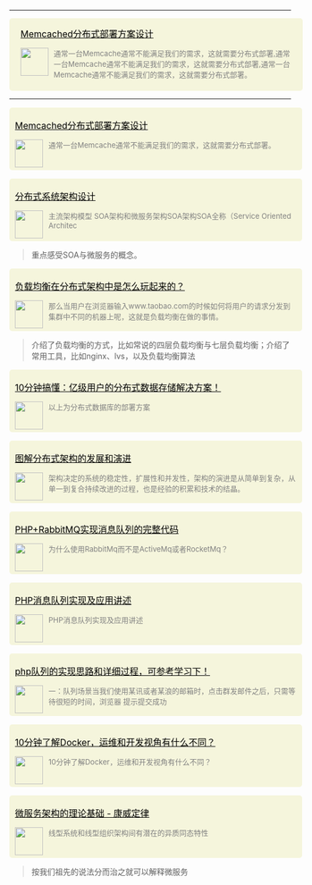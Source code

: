 


----


<div name="section_div" style="background-color:#f5f5dc;padding:1px 1px 10px 20px;width:100%;border-radius:5px;margin-top:10px;">

<div>
    <p><font size=3 style="color:black;"><a href="https://mp.weixin.qq.com/s?__biz=MzIwNjQ5MDk3NA==&mid=2247486396&idx=1&sn=d775b5fe1cc4514cabc3b1187d06e9b5&chksm=9721978da0561e9b33daf4c297e7abbb729de0cd1c80d08da0d4846542b1e3ffa5ff37c6500b&scene=21#wechat_redirect" _target="blank" style="color:black;">Memcached分布式部署方案设计</a></font></p>
</div>

<div style="">
<div style="display:inline-block;width:10%;vertical-align:top;height:auto;";>
<img style="width:50px;vertical-align:middle;" src="https://mp.weixin.qq.com/favicon.ico" />
</div>

<div style="display:inline-block;padding:0 0 10px 5px;overflow:hidden;vertical-align:middle;width:85%;height:auto;align-self:center;"><font size=2 color=grey>通常一台Memcache通常不能满足我们的需求，这就需要分布式部署,通常一台Memcache通常不能满足我们的需求，这就需要分布式部署,通常一台Memcache通常不能满足我们的需求，这就需要分布式部署。</font>
</div>
</div>

</div>


----


<div name="section_div" style="background-color:#f5f5dc;padding:5px 10px;width:100%;border-radius:5px;margin-top:15px;"><div><p><font size=3 style="color:black;"><a href="https://mp.weixin.qq.com/s?__biz=MzIwNjQ5MDk3NA==&mid=2247486396&idx=1&sn=d775b5fe1cc4514cabc3b1187d06e9b5&chksm=9721978da0561e9b33daf4c297e7abbb729de0cd1c80d08da0d4846542b1e3ffa5ff37c6500b&scene=21#wechat_redirect" _target="blank" style="color:black;">Memcached分布式部署方案设计</a></font></p></div><div style="display:flex;display:-webkit-flex;"><div style="width:50px;"><img style="width:50px;" src="https://mp.weixin.qq.com/favicon.ico" /></div><div style="flex:1;-webkit-flex:1;padding-left:10px;overflow:hidden;"><font size=2 color=grey>通常一台Memcache通常不能满足我们的需求，这就需要分布式部署。</font></div></div></div>

<div name="section_div" style="background-color:#f5f5dc;padding:5px 10px;width:100%;border-radius:5px;margin-top:15px;"><div><p><font size=3 style="color:black;"><a href="https://mp.weixin.qq.com/s?__biz=MzIwNjQ5MDk3NA==&mid=2247487471&idx=1&sn=04a5271c3223859760f14e6c07dc3bb0&chksm=972193dea0561ac8b65d1f7b0fe612c30ff0f906fe5b37799490e43016cf0cd58d48889d142b&scene=21#wechat_redirect" _target="blank" style="color:black;">分布式系统架构设计</a></font></p></div><div style="display:flex;display:-webkit-flex;"><div style="width:50px;"><img style="width:50px;" src="https://mp.weixin.qq.com/favicon.ico" /></div><div style="flex:1;-webkit-flex:1;padding-left:10px;overflow:hidden;"><font size=2 color=grey>主流架构模型 SOA架构和微服务架构SOA架构SOA全称（Service Oriented Architec</font></div></div></div>


> 重点感受SOA与微服务的概念。

<div name="section_div" style="background-color:#f5f5dc;padding:5px 10px;width:100%;border-radius:5px;margin-top:15px;"><div><p><font size=3 style="color:black;"><a href="https://mp.weixin.qq.com/s?__biz=MzIwNjQ5MDk3NA==&mid=2247488558&idx=1&sn=e22398fe3659763bcbcdf362a7d62526&chksm=9721881fa0560109c93da59815ff84bcfb44827a677acd75d6e5a05b9b1985b30fdf558e4982&scene=21#wechat_redirect" _target="blank" style="color:black;">负载均衡在分布式架构中是怎么玩起来的？</a></font></p></div><div style="display:flex;display:-webkit-flex;"><div style="width:50px;"><img style="width:50px;" src="https://mp.weixin.qq.com/favicon.ico" /></div><div style="flex:1;-webkit-flex:1;padding-left:10px;overflow:hidden;"><font size=2 color=grey>那么当用户在浏览器输入www.taobao.com的时候如何将用户的请求分发到集群中不同的机器上呢，这就是负载均衡在做的事情。</font></div></div></div>

> 介绍了负载均衡的方式，比如常说的四层负载均衡与七层负载均衡；介绍了常用工具，比如nginx、lvs，以及负载均衡算法

<div name="section_div" style="background-color:#f5f5dc;padding:5px 10px;width:100%;border-radius:5px;margin-top:15px;"><div><p><font size=3 style="color:black;"><a href="https://mp.weixin.qq.com/s?__biz=MzIwNjQ5MDk3NA==&mid=2247487545&idx=1&sn=cc0313ed996cd830498ae0d2053f9657&chksm=97218c08a056051ea5b414f468949b7827f0db00f2b83d63cf0d2a1bc1be866101b03c7554c8&scene=21#wechat_redirect" _target="blank" style="color:black;">10分钟搞懂：亿级用户的分布式数据存储解决方案！</a></font></p></div><div style="display:flex;display:-webkit-flex;"><div style="width:50px;"><img style="width:50px;" src="https://mp.weixin.qq.com/favicon.ico" /></div><div style="flex:1;-webkit-flex:1;padding-left:10px;overflow:hidden;"><font size=2 color=grey>以上为分布式数据库的部署方案</font></div></div></div>

<div name="section_div" style="background-color:#f5f5dc;padding:5px 10px;width:100%;border-radius:5px;margin-top:15px;"><div><p><font size=3 style="color:black;"><a href="https://mp.weixin.qq.com/s?__biz=MzIwNjQ5MDk3NA==&mid=2247489339&idx=1&sn=08a6500ec24dc0c11d81b3574ed27e5b&chksm=97218b0aa056021c2789fa8be97b5272193dd1701704aa344dd020e06220f420e5f16e4f2eb2&scene=21#wechat_redirect" _target="blank" style="color:black;">图解分布式架构的发展和演进</a></font></p></div><div style="display:flex;display:-webkit-flex;"><div style="width:50px;"><img style="width:50px;" src="https://mp.weixin.qq.com/favicon.ico" /></div><div style="flex:1;-webkit-flex:1;padding-left:10px;overflow:hidden;"><font size=2 color=grey>架构决定的系统的稳定性，扩展性和并发性，架构的演进是从简单到复杂，从单一到复合持续改进的过程，也是经验的积累和技术的结晶。</font></div></div></div>

<div name="section_div" style="background-color:#f5f5dc;padding:5px 10px;width:100%;border-radius:5px;margin-top:15px;"><div><p><font size=3 style="color:black;"><a href="https://mp.weixin.qq.com/s?__biz=MzIwNjQ5MDk3NA==&mid=2247487783&idx=1&sn=1050a3926c0d9c5df98eab6a3ce95155&chksm=97218d16a0560400f9f25693d283e3fac85a72bec10dc500fd4fb7b5f25ba08c9415e0420efa&scene=21#wechat_redirect" _target="blank" style="color:black;">PHP+RabbitMQ实现消息队列的完整代码</a></font></p></div><div style="display:flex;display:-webkit-flex;"><div style="width:50px;"><img style="width:50px;" src="https://mp.weixin.qq.com/favicon.ico" /></div><div style="flex:1;-webkit-flex:1;padding-left:10px;overflow:hidden;"><font size=2 color=grey>为什么使用RabbitMq而不是ActiveMq或者RocketMq？</font></div></div></div>



<div name="section_div" style="background-color:#f5f5dc;padding:5px 10px;width:100%;border-radius:5px;margin-top:15px;"><div><p><font size=3 style="color:black;"><a href="https://mp.weixin.qq.com/s?__biz=MzIwNjQ5MDk3NA==&mid=2247489721&idx=2&sn=1b51fd00c740aeaa41a1a5e631cc4464&chksm=97218488a0560d9e9ef35c95cf5128792b46eee9fdc9ef44a1f5153bed425b0b07751d867d64&scene=21#wechat_redirect" _target="blank" style="color:black;">PHP消息队列实现及应用讲述</a></font></p></div><div style="display:flex;display:-webkit-flex;"><div style="width:50px;"><img style="width:50px;" src="https://mp.weixin.qq.com/favicon.ico" /></div><div style="flex:1;-webkit-flex:1;padding-left:10px;overflow:hidden;"><font size=2 color=grey>PHP消息队列实现及应用讲述</font></div></div></div>

<div name="section_div" style="background-color:#f5f5dc;padding:5px 10px;width:100%;border-radius:5px;margin-top:15px;"><div><p><font size=3 style="color:black;"><a href="https://mp.weixin.qq.com/s?__biz=MzIwNjQ5MDk3NA==&mid=2247486121&idx=1&sn=db8136a36601dd0540d6db6e6d2b32b8&chksm=97219698a0561f8ea7817fa8442869ce32587f454091feae619aac17b9d71328c8b629835614&scene=21#wechat_redirect" _target="blank" style="color:black;">php队列的实现思路和详细过程，可参考学习下！</a></font></p></div><div style="display:flex;display:-webkit-flex;"><div style="width:50px;"><img style="width:50px;" src="https://mp.weixin.qq.com/favicon.ico" /></div><div style="flex:1;-webkit-flex:1;padding-left:10px;overflow:hidden;"><font size=2 color=grey>一：队列场景当我们使用某讯或者某浪的邮箱时，点击群发邮件之后，只需等待很短的时间，浏览器 提示提交成功</font></div></div></div>

<div name="section_div" style="background-color:#f5f5dc;padding:5px 10px;width:100%;border-radius:5px;margin-top:15px;"><div><p><font size=3 style="color:black;"><a href="https://mp.weixin.qq.com/s?__biz=MzIwNjQ5MDk3NA==&mid=2247486903&idx=1&sn=ed417347b15d85a9ed0ae3606458ba1c&chksm=97219186a0561890abaf329c0e306254e20ced10bf6085145d139ba2d249f577ccd03c42de89&scene=21#wechat_redirect" _target="blank" style="color:black;">10分钟了解Docker，运维和开发视角有什么不同？</a></font></p></div><div style="display:flex;display:-webkit-flex;"><div style="width:50px;"><img style="width:50px;" src="https://mp.weixin.qq.com/favicon.ico" /></div><div style="flex:1;-webkit-flex:1;padding-left:10px;overflow:hidden;"><font size=2 color=grey>10分钟了解Docker，运维和开发视角有什么不同？</font></div></div></div>

<div name="section_div" style="background-color:#f5f5dc;padding:5px 10px;width:100%;border-radius:5px;margin-top:15px;"><div><p><font size=3 style="color:black;"><a href="https://mp.weixin.qq.com/s?__biz=MzIwNjQ5MDk3NA==&mid=2247489123&idx=1&sn=b0f39ac6e008589741407bafa9054905&chksm=97218a52a05603447be39384f52b725c4a88d950669e9b037f2d76636da9656d1cbffcdc36dd&scene=21#wechat_redirect" _target="blank" style="color:black;">微服务架构的理论基础 - 康威定律</a></font></p></div><div style="display:flex;display:-webkit-flex;"><div style="width:50px;"><img style="width:50px;" src="https://mp.weixin.qq.com/favicon.ico" /></div><div style="flex:1;-webkit-flex:1;padding-left:10px;overflow:hidden;"><font size=2 color=grey>线型系统和线型组织架构间有潜在的异质同态特性</font></div></div></div>

> 按我们祖先的说法分而治之就可以解释微服务

